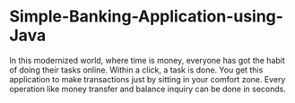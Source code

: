 # Simple-Banking-Application-using-Java
In this modernized world, where time is money, everyone has got the habit of doing their tasks online. Within a click, a task is done. You get this application to make transactions just by sitting in your comfort zone. Every operation like money transfer and balance inquiry can be done in seconds. 
